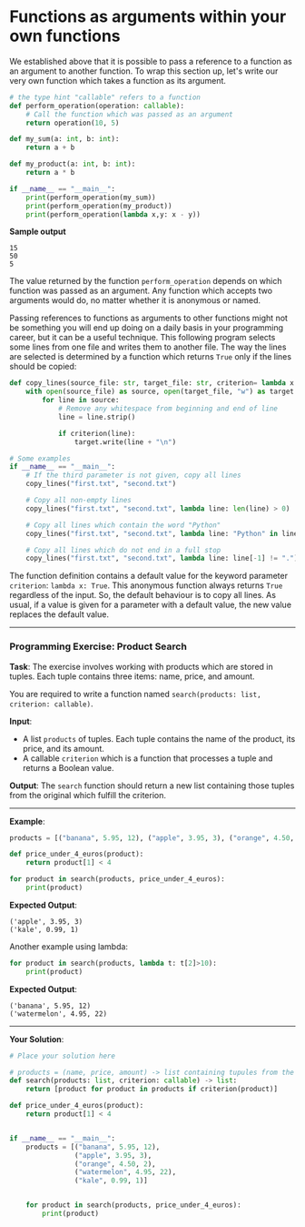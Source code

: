 # Functions as arguments within your own functions

We established above that it is possible to pass a reference to a function as an argument to another function. To wrap this section up, let's write our very own function which takes a function as its argument.

```python
# the type hint "callable" refers to a function
def perform_operation(operation: callable):
    # Call the function which was passed as an argument
    return operation(10, 5)

def my_sum(a: int, b: int):
    return a + b

def my_product(a: int, b: int):
    return a * b

if __name__ == "__main__":
    print(perform_operation(my_sum))
    print(perform_operation(my_product))
    print(perform_operation(lambda x,y: x - y))
```

**Sample output**
```
15
50
5
```

The value returned by the function `perform_operation` depends on which function was passed as an argument. Any function which accepts two arguments would do, no matter whether it is anonymous or named.

Passing references to functions as arguments to other functions might not be something you will end up doing on a daily basis in your programming career, but it can be a useful technique. This following program selects some lines from one file and writes them to another file. The way the lines are selected is determined by a function which returns `True` only if the lines should be copied:

```python
def copy_lines(source_file: str, target_file: str, criterion= lambda x: True):
    with open(source_file) as source, open(target_file, "w") as target:
        for line in source:
            # Remove any whitespace from beginning and end of line
            line = line.strip()

            if criterion(line):
                target.write(line + "\n")

# Some examples
if __name__ == "__main__":
    # If the third parameter is not given, copy all lines
    copy_lines("first.txt", "second.txt")

    # Copy all non-empty lines
    copy_lines("first.txt", "second.txt", lambda line: len(line) > 0)

    # Copy all lines which contain the word "Python"
    copy_lines("first.txt", "second.txt", lambda line: "Python" in line)

    # Copy all lines which do not end in a full stop
    copy_lines("first.txt", "second.txt", lambda line: line[-1] != ".")
```

The function definition contains a default value for the keyword parameter `criterion`: `lambda x: True`. This anonymous function always returns `True` regardless of the input. So, the default behaviour is to copy all lines. As usual, if a value is given for a parameter with a default value, the new value replaces the default value.

---

### **Programming Exercise: Product Search**

**Task**:
The exercise involves working with products which are stored in tuples. Each tuple contains three items: name, price, and amount.

You are required to write a function named `search(products: list, criterion: callable)`.

**Input**:
- A list `products` of tuples. Each tuple contains the name of the product, its price, and its amount.
- A callable `criterion` which is a function that processes a tuple and returns a Boolean value.

**Output**: 
The `search` function should return a new list containing those tuples from the original which fulfill the criterion.

---

**Example**:

```python
products = [("banana", 5.95, 12), ("apple", 3.95, 3), ("orange", 4.50, 2), ("watermelon", 4.95, 22), ("kale", 0.99, 1)]

def price_under_4_euros(product):
    return product[1] < 4

for product in search(products, price_under_4_euros):
    print(product)
```

**Expected Output**:
```
('apple', 3.95, 3)
('kale', 0.99, 1)
```

Another example using lambda:

```python
for product in search(products, lambda t: t[2]>10):
    print(product)
```

**Expected Output**:
```
('banana', 5.95, 12)
('watermelon', 4.95, 22)
```

---

**Your Solution**:

```python
# Place your solution here

# products = (name, price, amount) -> list containing tupules from the original that meet criterion 
def search(products: list, criterion: callable) -> list:
    return [product for product in products if criterion(product)]

def price_under_4_euros(product):
    return product[1] < 4


if __name__ == "__main__":
    products = [("banana", 5.95, 12), 
                ("apple", 3.95, 3), 
                ("orange", 4.50, 2), 
                ("watermelon", 4.95, 22), 
                ("kale", 0.99, 1)]


    for product in search(products, price_under_4_euros):
        print(product)
```